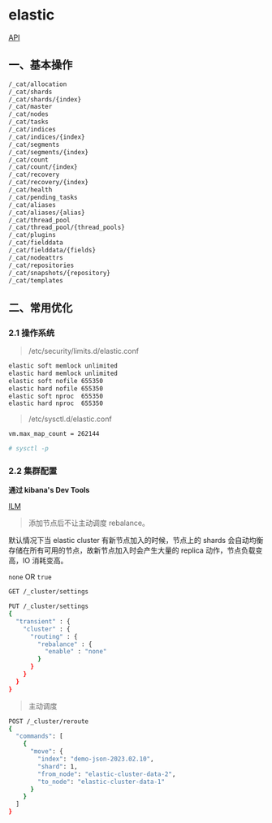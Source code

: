 # elastic

[API](https://www.elastic.co/guide/en/elasticsearch/reference/current/rest-apis.html)

## 一、基本操作



```bash
/_cat/allocation
/_cat/shards
/_cat/shards/{index}
/_cat/master
/_cat/nodes
/_cat/tasks
/_cat/indices
/_cat/indices/{index}
/_cat/segments
/_cat/segments/{index}
/_cat/count
/_cat/count/{index}
/_cat/recovery
/_cat/recovery/{index}
/_cat/health
/_cat/pending_tasks
/_cat/aliases
/_cat/aliases/{alias}
/_cat/thread_pool
/_cat/thread_pool/{thread_pools}
/_cat/plugins
/_cat/fielddata
/_cat/fielddata/{fields}
/_cat/nodeattrs
/_cat/repositories
/_cat/snapshots/{repository}
/_cat/templates
```



## 二、常用优化



### 2.1 操作系统

> /etc/security/limits.d/elastic.conf

```bash
elastic soft memlock unlimited
elastic hard memlock unlimited
elastic soft nofile 655350
elastic hard nofile 655350
elastic soft nproc  655350
elastic hard nproc  655350
```

> /etc/sysctl.d/elastic.conf

```bash
vm.max_map_count = 262144

# sysctl -p
```



### 2.2 集群配置

**通过 kibana's Dev Tools** 

[ILM](../kubernetes/25-elastic.md)

> 添加节点后不让主动调度 rebalance。

默认情况下当 elastic cluster 有新节点加入的时候，节点上的 shards 会自动均衡存储在所有可用的节点，故新节点加入时会产生大量的 replica 动作，节点负载变高，IO 消耗变高。

`none` OR `true`

```bash
GET /_cluster/settings

PUT /_cluster/settings
{
  "transient" : {
    "cluster" : {
      "routing" : {
        "rebalance" : {
          "enable" : "none"
        }
      }
    }
  }
}
```



> 主动调度

```bash
POST /_cluster/reroute
{
  "commands": [
    {
      "move": {
        "index": "demo-json-2023.02.10",
        "shard": 1,
        "from_node": "elastic-cluster-data-2",
        "to_node": "elastic-cluster-data-1"
      }
    }
  ]
}
```



